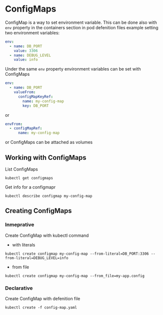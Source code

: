 # ConfigMaps
ConfigMap is a way to set environment variable. This can be done also with `env` property in the containers section in pod defenition files
example setting two environment variables:
```yaml
env:
  - name: DB_PORT
    value: 3306
  - name: DEBUG_LEVEL
    value: info
```
Under the same `env` property environment variables can be set with ConfigMaps
```yaml
env:
  - name: DB_PORT
    valueFrom:
      configMapKeyRef:
        name: my-config-map
        key: DB_PORT
```
or
```yaml
envFrom:
  - configMapRef:
      name: my-config-map
```
or
ConfigMaps can be attached as volumes
## Working with ConfigMaps
List ConfigMaps
```
kubectl get configmaps
```
Get info for a configmapr
```
kubectl describe configmap my-config-map
```
## Creating ConfigMaps
### Inmeprative
Create ConfigMap with kubectl command
 - with literals
```
kubectl create configmap my-config-map --from-literal=DB_PORT:3306 --from-literal=DEBUG_LEVEL=info
```
 - from file
```
kubectl create configmap my-config-map --from_file=my-app.config
```

### Declarative
Create ConfigMap with defenition file
```
kubectl create -f config-map.yaml
```
